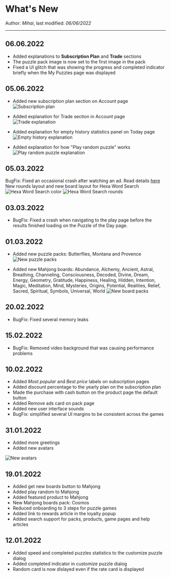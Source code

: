 ﻿# What's New

Author: *Mihai*, last modified: _06/06/2022_

---
## 06.06.2022

* Added explanations to **Subscription Plan** and __Trade__ sections
* The puzzle pack image is now set to the first image in the pack
* Fixed a UI glitch that was showing the progress and completed indicator briefly when the My Puzzles page was displayed

## 05.06.2022

* Added new subscription plan section on Account page
![Subscription plan](images/news/2022-06-account-subscription-plan.png?w=480)

* Added explanation for Trade section in Account page
![Trade explanation](images/news/2022-06-trade-explanation.png?w=480)

* Added explanation for empty history statistics panel on Today page
![Empty history explanation](images/news/2022-06-history-empty.png?w=480)

* Added explanation for how "Play random puzzle" works
![Play random puzzle explanation](images/news/2022-06-play-random-explanation.png?w=480)

## 05.03.2022

BugFix: Fixed an occasional crash after watching an ad.  Read details [here](mahjong-zen-bugfix-march-5th-investigation.html)
New rounds layout and new board layout for Hexa Word Search
![Hexa Word Search color](images/news/2022-03-hws-color.png)
![Hexa Word Search rounds](images/news/2022-03-hws-rounds.png)

## 03.03.2022

* BugFix: Fixed a crash when navigating to the play page before the results finished loading on the Puzzle of the Day page.

## 01.03.2022

* Added new puzzle packs: Butterflies, Montana and Provence
![New puzzle packs](images/news/2022-03-new-packs-puzzle.png)

* Added new Mahjong boards: Abundance, Alchemy, Ancient, Astral, Breathing, Channeling, Consciousness, Decoded, Divine, Dream, Energy, Geometry, Gratitude, Happiness, Healing, Hidden, Intention, Magic, Meditation, Mind, Mysteries, Origins, Potential, Realities, Relief, Sacred, Spiritual, Symbols, Universal, World
![New board packs](images/news/2022-03-new-packs-mah.png)

## 20.02.2022

* BugFix: Fixed several memory leaks

## 15.02.2022

* BugFix: Removed video background that was causing performance problems

## 10.02.2022

* Added *Most popular* and _Best price_ labels on subscription pages
* Added discount percentage to the yearly plan on the subscription plan
* Made the purchase with cash button on the product page the default button
* Added Remove ads card on pack page
* Added new user interface sounds
* BugFix: simplified several UI margins to be consistent across the games

## 31.01.2022

* Added more greetings
* Added new avatars

![New avatars](images/news/new-avatars-cute-animals.png)

## 19.01.2022

* Added get new boards button to Mahjong
* Added play random to Mahjong
* Added featured product to Mahjong
* New Mahjong boards pack: Cosmos
* Reduced onboarding to 3 steps for puzzle games
* Added link to rewards article in the loyalty popup
* Added search support for packs, products, game pages and help articles

## 12.01.2022

* Added speed and completed puzzles statistics to the customize puzzle dialog
* Added completed indicator in customize puzzle dialog
* Random card is now dislayed even if the rate card is displayed
